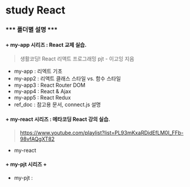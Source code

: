 # study React
####
### *** 폴더별 설명 ***
####
#### + my-app 시리즈 : React 교제 실습.
> 생활코딩! React 리액트 프로그래밍 pjt - 이고잉 지음
  + my-app : 리엑트 기초    
  + my-app2 : 리액트 클래스 스타일 vs. 함수 스타일    
  + my-app3 : React Router DOM    
  + my-app4 : React & Ajax    
  + my-app5 : React Redux
  + ref_doc : 참고용 문서, connect.js 설명 
####
#### + my-react 시리즈 : 메타코딩 React 강의 실습.
> https://www.youtube.com/playlist?list=PL93mKxaRDidEfLM0I_FFb-98vfAQgXT82
  + my-react 
####
#### + my-pjt 시리즈  +
+ my-pjt : 